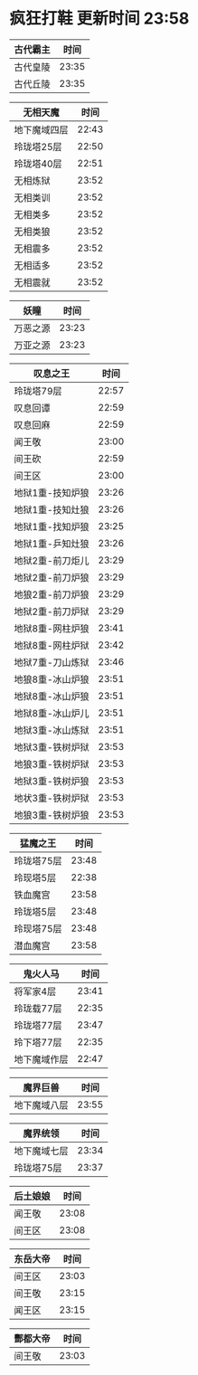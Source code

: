 # 疯狂打鞋 更新时间 23:58

| 古代霸主   | 时间    |
|--------|-------|
| 古代皇陵 | 23:35 |
| 古代丘陵 | 23:35 |

| 无相天魔   | 时间    |
|--------|-------|
| 地下魔域四层 | 22:43 |
| 玲珑塔25层 | 22:50 |
| 玲珑塔40层 | 22:51 |
| 无相炼狱 | 23:52 |
| 无相类训 | 23:52 |
| 无相类多 | 23:52 |
| 无相类狼 | 23:52 |
| 无相震多 | 23:52 |
| 无相适多 | 23:52 |
| 无相震就 | 23:52 |

| 妖瞳   | 时间    |
|--------|-------|
| 万恶之源 | 23:23 |
| 万亚之源 | 23:23 |

| 叹息之王   | 时间    |
|--------|-------|
| 玲珑塔79层 | 22:57 |
| 叹息回谭 | 22:59 |
| 叹息回麻 | 22:59 |
| 闻王敬 | 23:00 |
| 间王砍 | 22:59 |
| 间王区 | 23:00 |
| 地狱1重-技知炉狼 | 23:26 |
| 地狱1重-技知灶狼 | 23:26 |
| 地狱1重-找知炉狼 | 23:25 |
| 地狱1重-乒知灶狼 | 23:26 |
| 地狱2重-前刀炬儿 | 23:29 |
| 地狱2重-前刀炉狼 | 23:29 |
| 地狼2重-前刀炉狼 | 23:29 |
| 地狱2重-前刀炉狱 | 23:29 |
| 地狱8重-网柱炉狼 | 23:41 |
| 地狱8重-网柱炉狱 | 23:42 |
| 地狱7重-刀山炼狱 | 23:46 |
| 地狼8重-冰山炉狼 | 23:51 |
| 地狱8重-冰山炉狼 | 23:51 |
| 地狱8重-冰山炉儿 | 23:51 |
| 地狱3重-冰山炼狱 | 23:51 |
| 地狱3重-铁树炉狱 | 23:53 |
| 地狼3重-铁树炉狱 | 23:53 |
| 地狱3重-铁树炉狼 | 23:53 |
| 地状3重-铁树炉狱 | 23:53 |
| 地狼3重-铁树炉狼 | 23:53 |

| 猛魔之王   | 时间    |
|--------|-------|
| 玲珑塔75层 | 23:48 |
| 玲现塔5层 | 22:38 |
| 铁血魔宫 | 23:58 |
| 玲珑塔5层 | 23:48 |
| 玲现塔75层 | 23:48 |
| 潜血魔宫 | 23:58 |

| 鬼火人马   | 时间    |
|--------|-------|
| 将军家4层 | 23:41 |
| 玲珑载77层 | 22:35 |
| 玲珑塔77层 | 23:47 |
| 玲下塔77层 | 22:35 |
| 地下魔域作层 | 22:47 |

| 魔界巨兽   | 时间    |
|--------|-------|
| 地下魔域八层 | 23:55 |

| 魔界统领   | 时间    |
|--------|-------|
| 地下魔域七层 | 23:34 |
| 玲珑塔75层 | 23:37 |

| 后土娘娘   | 时间    |
|--------|-------|
| 闻王敬 | 23:08 |
| 间王区 | 23:08 |

| 东岳大帝   | 时间    |
|--------|-------|
| 间王区 | 23:03 |
| 间王敬 | 23:15 |
| 闻王区 | 23:15 |

| 酆都大帝   | 时间    |
|--------|-------|
| 间王敬 | 23:03 |